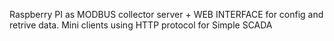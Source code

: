 Raspberry PI as MODBUS collector server + WEB INTERFACE for config and  retrive data.
Mini clients using HTTP protocol for Simple SCADA 
